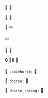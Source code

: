 :tada: 🎉

:memo: 📝

:pencil: ✏️

:pencil2: 

:rocket: 🚀

:lock: 🔑🔒 :key:

:racehorse: `:racehorse:` 🐎

:horse: `:horse:` 🐴

:horse_racing: `:horse_racing:` 🏇
